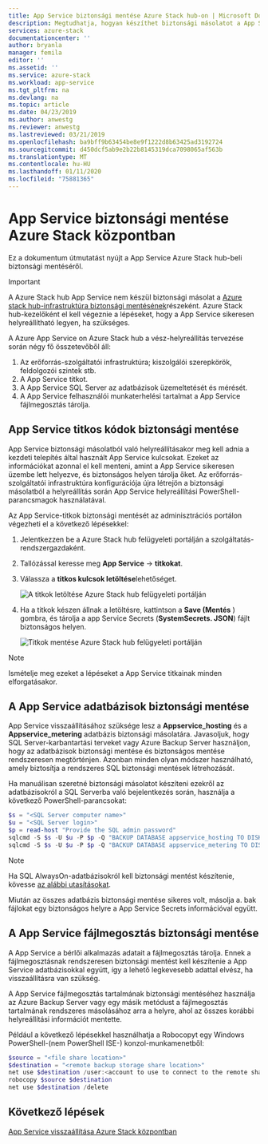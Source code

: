 ```yaml
---
title: App Service biztonsági mentése Azure Stack hub-on | Microsoft Docs
description: Megtudhatja, hogyan készíthet biztonsági másolatot a App Servicesról Azure Stack hub-on.
services: azure-stack
documentationcenter: ''
author: bryanla
manager: femila
editor: ''
ms.assetid: ''
ms.service: azure-stack
ms.workload: app-service
ms.tgt_pltfrm: na
ms.devlang: na
ms.topic: article
ms.date: 04/23/2019
ms.author: anwestg
ms.reviewer: anwestg
ms.lastreviewed: 03/21/2019
ms.openlocfilehash: ba9bff9b63454be8e9f1222d8b63425ad3192724
ms.sourcegitcommit: d450dcf5ab9e2b22b8145319dca7098065af563b
ms.translationtype: MT
ms.contentlocale: hu-HU
ms.lasthandoff: 01/11/2020
ms.locfileid: "75881365"
---
```

# <a name="back-up-app-service-on-azure-stack-hub"></a>App Service biztonsági mentése Azure Stack központban

Ez a dokumentum útmutatást nyújt a App Service Azure Stack hub-beli biztonsági mentéséről.

> [!IMPORTANT]
> A Azure Stack hub App Service nem készül biztonsági másolat a [Azure stack hub-infrastruktúra biztonsági mentésének](azure-stack-backup-infrastructure-backup.md)részeként. Azure Stack hub-kezelőként el kell végeznie a lépéseket, hogy a App Service sikeresen helyreállítható legyen, ha szükséges.

A Azure App Service on Azure Stack hub a vész-helyreállítás tervezése során négy fő összetevőből áll:
1. Az erőforrás-szolgáltatói infrastruktúra; kiszolgálói szerepkörök, feldolgozói szintek stb. 
2. A App Service titkot.
3. A App Service SQL Server az adatbázisok üzemeltetését és mérését.
4. A App Service felhasználói munkaterhelési tartalmat a App Service fájlmegosztás tárolja.

## <a name="back-up-app-service-secrets"></a>App Service titkos kódok biztonsági mentése
App Service biztonsági másolatból való helyreállításakor meg kell adnia a kezdeti telepítés által használt App Service kulcsokat. Ezeket az információkat azonnal el kell menteni, amint a App Service sikeresen üzembe lett helyezve, és biztonságos helyen tárolja őket. Az erőforrás-szolgáltatói infrastruktúra konfigurációja újra létrejön a biztonsági másolatból a helyreállítás során App Service helyreállítási PowerShell-parancsmagok használatával.

Az App Service-titkok biztonsági mentését az adminisztrációs portálon végezheti el a következő lépésekkel: 

1. Jelentkezzen be a Azure Stack hub felügyeleti portálján a szolgáltatás-rendszergazdaként.

2. Tallózással keresse meg **App Service** -> **titkokat**. 

3. Válassza a **titkos kulcsok letöltése**lehetőséget.

   ![A titkok letöltése Azure Stack hub felügyeleti portálján](./media/app-service-back-up/download-secrets.png)

4. Ha a titkok készen állnak a letöltésre, kattintson a **Save (Mentés** ) gombra, és tárolja a app Service Secrets (**SystemSecrets. JSON**) fájlt biztonságos helyen. 

   ![Titkok mentése Azure Stack hub felügyeleti portálján](./media/app-service-back-up/save-secrets.png)

> [!NOTE]
> Ismételje meg ezeket a lépéseket a App Service titkainak minden elforgatásakor.

## <a name="back-up-the-app-service-databases"></a>A App Service adatbázisok biztonsági mentése
App Service visszaállításához szüksége lesz a **Appservice_hosting** és a **Appservice_metering** adatbázis biztonsági másolatára. Javasoljuk, hogy SQL Server-karbantartási terveket vagy Azure Backup Server használjon, hogy az adatbázisok biztonsági mentése és biztonságos mentése rendszeresen megtörténjen. Azonban minden olyan módszer használható, amely biztosítja a rendszeres SQL biztonsági mentések létrehozását.

Ha manuálisan szeretné biztonsági másolatot készíteni ezekről az adatbázisokról a SQL Serverba való bejelentkezés során, használja a következő PowerShell-parancsokat:

  ```powershell
  $s = "<SQL Server computer name>"
  $u = "<SQL Server login>" 
  $p = read-host "Provide the SQL admin password"
  sqlcmd -S $s -U $u -P $p -Q "BACKUP DATABASE appservice_hosting TO DISK = '<path>\hosting.bak'"
  sqlcmd -S $s -U $u -P $p -Q "BACKUP DATABASE appservice_metering TO DISK = '<path>\metering.bak'"
  ```

> [!NOTE]
> Ha SQL AlwaysOn-adatbázisokról kell biztonsági mentést készítenie, kövesse [az alábbi utasításokat](https://docs.microsoft.com/sql/database-engine/availability-groups/windows/configure-backup-on-availability-replicas-sql-server?view=sql-server-2017). 

Miután az összes adatbázis biztonsági mentése sikeres volt, másolja a. bak fájlokat egy biztonságos helyre a App Service Secrets információval együtt.

## <a name="back-up-the-app-service-file-share"></a>A App Service fájlmegosztás biztonsági mentése
A App Service a bérlői alkalmazás adatait a fájlmegosztás tárolja. Ennek a fájlmegosztásnak rendszeresen biztonsági mentést kell készítenie a App Service adatbázisokkal együtt, így a lehető legkevesebb adattal elvész, ha visszaállításra van szükség.

A App Service fájlmegosztás tartalmának biztonsági mentéséhez használja az Azure Backup Server vagy egy másik metódust a fájlmegosztás tartalmának rendszeres másolásához arra a helyre, ahol az összes korábbi helyreállítási információt mentette.

Például a következő lépésekkel használhatja a Robocopyt egy Windows PowerShell-(nem PowerShell ISE-) konzol-munkamenetből:

```powershell
$source = "<file share location>"
$destination = "<remote backup storage share location>"
net use $destination /user:<account to use to connect to the remote share in the format of domain\username> *
robocopy $source $destination
net use $destination /delete
```

## <a name="next-steps"></a>Következő lépések
[App Service visszaállítása Azure Stack központban](app-service-recover.md)